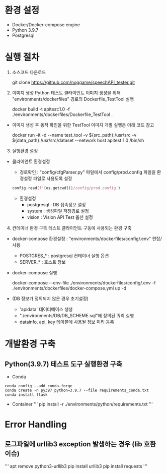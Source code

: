 # 환경 설정
- Docker/Docker-compose engine
- Python 3.9.7
- Postgresql



# 실행 절차
1. 소스코드 다운로드

    git clone https://github.com/noggame/speechAPI_tester.git

2. 이미지 생성
Python 테스트 클라이언트 이미지 생성을 위해 "environments/dockerfiles" 경로의 Dockerfile_TestTool 실행

    docker build -t apitest:1.0 -f ./environments/dockerfiles/Dockerfile_TestTool .

- 이미지 생성 후 동작 확인을 위한 TestTool 이미지 개별 실행은 아래 코드 참고

    docker run -it -d --name test_tool -v ${src_path}:/usr/src -v ${data_path}:/usr/src/dataset --network host apitest:1.0 /bin/sh

3. 실행환경 설정
- 클라이언트 환경설정
    - 경로확인 : "config/cfgParser.py" 파일에서 config/prod.config 파일을 환경설정 파일로 사용도록 설정

    ``` Python
    config.read(f'{os.getcwd()}/config/prod.config')
    ```

    - 환경설정
        - postgresql : DB 접속정보 설정
        - system : 생성파일 저장경로 설정
        - vision : Vision API Test 옵션 설정

4. 컨테이너 환경 구축
테스트 클라이언트 구동에 사용되는 환경 구축
- docker-compose 환경설정 : "environments/dockerfiles/config/.env" 편잡/사용
    - POSTGRES_* : postgresql 컨테이너 실행 옵션
    - SERVER_* : 호스트 정보
- docker-compose 실행

    docker-compose --env-file ./environments/dockerfiles/config/.env -f ./environments/dockerfiles/docker-compose.yml up -d

- (DB 정보가 정의되지 않은 경우 초기설정)
    - 'apidata' 데이터베이스 생성
    - "./environments/DB/DB_SCHEME.sql"에 정의된 쿼리 실행
    - datainfo, api, key 테이블에 사용될 정보 미리 등록



# 개발환경 구축
## Python(3.9.7) 테스트 도구 실행환경 구축
- Conda
```
conda config --add conda-forge
conda create -n py397 python=3.9.7 --file requirements_conda.txt
conda install flask
```
- Container
'''
pip install -r ./environments/python/requirements.txt
'''


# Error Handling
## 로그파일에 urllib3 exception 발생하는 경우 (lib 호환 이슈)

'''
apt remove python3-urllib3
pip install urllib3
pip install requests
'''

